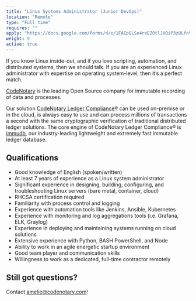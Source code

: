 ```yaml
---
title: "Linux Systems Administrator (Junior DevOps)"
location: "Remote" 
type: "Full time" 
requires: "" 
apply: "https://docs.google.com/forms/d/e/1FAIpQLSe4reEZOtlJHOiP3zULfnVZN5nDmmg9ZkGW-qMUZWrHkIA0yw/viewform?usp=sf_link"
weight: 9
active: true
---
```


If you know Linux inside-out, and if you love scripting, automation, and distributed systems, then we should talk. If you are an experienced Linux administrator with expertise on operating system-level, then it’s a perfect match.

[CodeNotary](https://codenotary.com/) is the leading Open Source company for immutable recording of data and processes.

Our solution [CodeNotary Ledger Compliance®](https://codenotary.com/products/ledger-compliance/) can be used on-premise or in the cloud, is always easy to use and can process millions of transactions a second with the same cryptographic verification of traditional distributed ledger solutions. The core engine of CodeNotary Ledger Compliance® is [immudb](https://codenotary.com/technologies/immudb/), our industry-leading lightweight and extremely fast immutable ledger database.


## Qualifications

- Good knowledge of English (spoken/written)
- At least 7 years of experience as a Linux system administrator
- Significant experience in designing, building, configuring, and troubleshooting Linux servers (bare metal, container, cloud)
- RHCSA certification required
- Familiarity with process control and logging
- Experience with automation tools like Jenkins, Ansible, Kubernetes
- Experience with monitoring and log aggregations tools (i.e. Grafana, ELK, Graylog)
- Experience in deploying and maintaining systems running on cloud solutions
- Extensive experience with Python, BASH PowerShell, and Node
- Ability to work in an agile energetic startup environment
- Good team player and communication skills 
- Willingness to work as a dedicated, full-time contractor remotely

## Still got questions?

Contact [amelie@codenotary.com](amelie@codenotary.com)!
